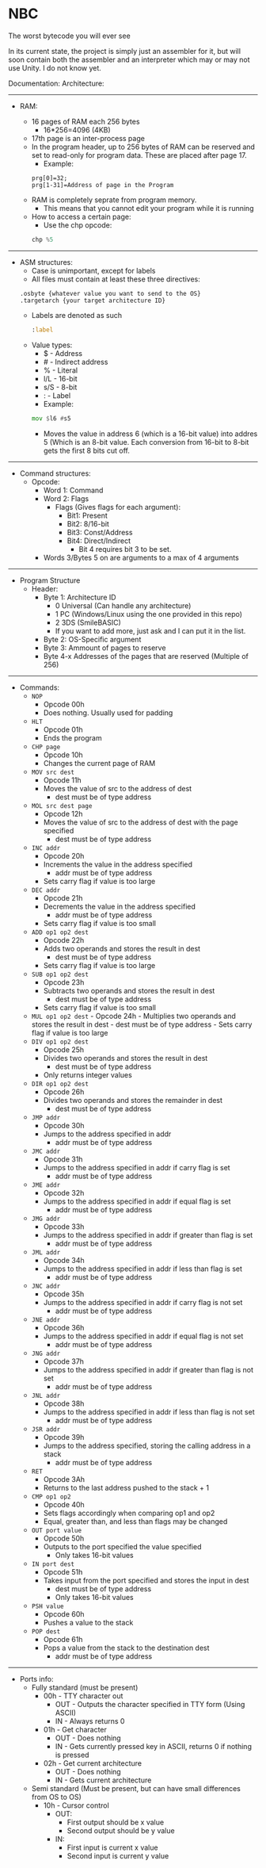 # NBC

The worst bytecode you will ever see

In its current state, the project is simply just an assembler for it, but will soon contain both the assembler and an interpreter which may or may not use Unity. I do not know yet.

Documentation:
Architecture:

---

- RAM:

  - 16 pages of RAM each 256 bytes
    - 16*256=4096 (4KB)
  - 17th page is an inter-process page
  - In the program header, up to 256 bytes of RAM can be reserved and set to read-only for program data. These are placed after page 17.
    - Example:
    ```smilebasic
    prg[0]=32;
    prg[1-31]=Address of page in the Program
    ```
  - RAM is completely seprate from program memory.
    - This means that you cannot edit your program while it is running
  - How to access a certain page:
    - Use the chp opcode:
    ```asm
    chp %5
    ```
    
---

- ASM structures:
  - Case is unimportant, except for labels
  - All files must contain at least these three directives:
  ```.nbcasm {version}
  .osbyte {whatever value you want to send to the OS}
  .targetarch {your target architecture ID}
  ```
  - Labels are denoted as such
    ```asm
    :label
    ```
  - Value types:
    - $ - Address
    - \# - Indirect address
    - % - Literal
    - l/L - 16-bit
    - s/S - 8-bit
    - : - Label
    - Example:
    ```asm
    mov $l6 #s5
    ```
      - Moves the value in address 6 (which is a 16-bit value) into addres 5 (Which is an 8-bit value. Each conversion from 16-bit to 8-bit gets the first 8 bits cut off.

---

- Command structures:
  - Opcode:
    - Word 1: Command
    - Word 2: Flags
      - Flags (Gives flags for each argument):
        - Bit1: Present
        - Bit2: 8/16-bit
        - Bit3: Const/Address
        - Bit4: Direct/Indirect
          - Bit 4 requires bit 3 to be set.
    - Words 3/Bytes 5 on are arguments to a max of 4 arguments

---

- Program Structure
  - Header:
    - Byte 1: Architecture ID
      - 0 Universal (Can handle any architecture)
      - 1 PC (Windows/Linux using the one provided in this repo)
      - 2 3DS (SmileBASIC)
      * If you want to add more, just ask and I can put it in the list.
    - Byte 2: OS-Specific argument
    - Byte 3: Ammount of pages to reserve
    - Byte 4-x Addresses of the pages that are reserved (Multiple of 256)

---

- Commands:
  - `NOP`
    - Opcode 00h
    - Does nothing. Usually used for padding
  - `HLT`
    - Opcode 01h
    - Ends the program
  - `CHP page`
    - Opcode 10h
    - Changes the current page of RAM
  - `MOV src dest`
    - Opcode 11h
    - Moves the value of src to the address of dest
      - dest must be of type address
  - `MOL src dest page`
    - Opcode 12h
    - Moves the value of src to the address of dest with the page specified
      - dest must be of type address
  - `INC addr`
    - Opcode 20h
    - Increments the value in the address specified
      - addr must be of type address
    - Sets carry flag if value is too large
  - `DEC addr`
    - Opcode 21h
    - Decrements the value in the address specified
      - addr must be of type address
    - Sets carry flag if value is too small
  - `ADD op1 op2 dest`
    - Opcode 22h
    - Adds two operands and stores the result in dest
      - dest must be of type address
    - Sets carry flag if value is too large
  - `SUB op1 op2 dest`
    - Opcode 23h
    - Subtracts two operands and stores the result in dest
      - dest must be of type address
    - Sets carry flag if value is too small
  - `MUL op1 op2 dest`
        - Opcode 24h
        - Multiplies two operands and stores the result in dest
            - dest must be of type address
        - Sets carry flag if value is too large
  - `DIV op1 op2 dest`
    - Opcode 25h
    - Divides two operands and stores the result in dest
      - dest must be of type address
    - Only returns integer values
  - `DIR op1 op2 dest`
    - Opcode 26h
    - Divides two operands and stores the remainder in dest
      - dest must be of type address
  - `JMP addr`
    - Opcode 30h
    - Jumps to the address specified in addr
      - addr must be of type address
  - `JMC addr`
    - Opcode 31h
    - Jumps to the address specified in addr if carry flag is set
      - addr must be of type address
  - `JME addr`
    - Opcode 32h
    - Jumps to the address specified in addr if equal flag is set
      - addr must be of type address
  - `JMG addr`
    - Opcode 33h
    - Jumps to the address specified in addr if greater than flag is set
      - addr must be of type address
  - `JML addr`
    - Opcode 34h
    - Jumps to the address specified in addr if less than flag is set
      - addr must be of type address
  - `JNC addr`
    - Opcode 35h
    - Jumps to the address specified in addr if carry flag is not set
      - addr must be of type address
  - `JNE addr`
    - Opcode 36h
    - Jumps to the address specified in addr if equal flag is not set
      - addr must be of type address
  - `JNG addr`
    - Opcode 37h
    - Jumps to the address specified in addr if greater than flag is not set
      - addr must be of type address
  - `JNL addr`
    - Opcode 38h
    - Jumps to the address specified in addr if less than flag is not set
      - addr must be of type address
  - `JSR addr`
    - Opcode 39h
    - Jumps to the address specified, storing the calling address in a stack
      - addr must be of type address
  - `RET`
    - Opcode 3Ah
    - Returns to the last address pushed to the stack + 1
  - `CMP op1 op2`
    - Opcode 40h
    - Sets flags accordingly when comparing op1 and op2
    - Equal, greater than, and less than flags may be changed
  - `OUT port value`
    - Opcode 50h
    - Outputs to the port specified the value specified
      - Only takes 16-bit values
  - `IN port dest`
    - Opcode 51h
    - Takes input from the port specified and stores the input in dest
      - dest must be of type address
      - Only takes 16-bit values
  - `PSH value`
    - Opcode 60h
    - Pushes a value to the stack
  - `POP dest`
    - Opcode 61h
    - Pops a value from the stack to the destination dest
      - addr must be of type address

---

- Ports info:
  - Fully standard (must be present)
    - 00h - TTY character out
      - OUT - Outputs the character specified in TTY form (Using ASCII)
      - IN - Always returns 0
    - 01h - Get character
      - OUT - Does nothing
      - IN - Gets currently pressed key in ASCII, returns 0 if nothing is pressed
    - 02h - Get current architecture
      - OUT - Does nothing
      - IN - Gets current architecture
  - Semi standard (Must be present, but can have small differences from OS to OS)
    - 10h - Cursor control
      - OUT:
        - First output should be x value
        - Second output should be y value
      - IN:
        - First input is current x value
        - Second input is current y value